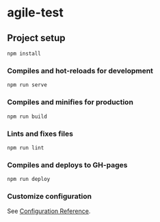 # agile-test

## Project setup

```
npm install
```

### Compiles and hot-reloads for development

```
npm run serve
```

### Compiles and minifies for production

```
npm run build
```

### Lints and fixes files

```
npm run lint
```

### Compiles and deploys to GH-pages

```
npm run deploy
```

### Customize configuration

See [Configuration Reference](https://cli.vuejs.org/config/).
